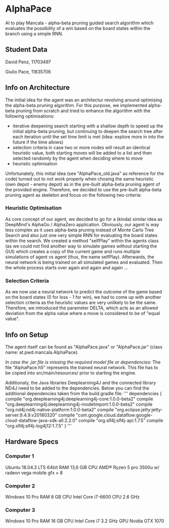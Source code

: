 # AlphaPace
AI to play Mancala - alpha-beta pruning guided search algorithm which evaluates the possibility of a win based on the board states within the branch using a simple RNN.

## Student Data
David Penz, 11703497

Giulio Pace, 11835706

## Info on Architecture
The initial idea for the agent was an architectur revolving around optimising the alpha-beta pruning algorithm. For this purpose, we implemented alpha-beta pruning from scratch and tried to enhance the algorithm with the following optimisations:
- iterative deepening search
starting with a shallow depth to speed up the initial alpha-beta pruning, but continuing to deepen the search tree after each iteration until the set time limit is met (idea: explore more in into the future if the time allows)
- selection criteria
in case two or more nodes will result an identical heuristic value, both starting moves will be added to a list and then selected randomly by the agent when deciding where to move
- heuristic optimisation

Unfortunately, this initial idea (see "AlphaPace_old.java" as reference for the code) turned out to not work properly when chosing the same heuristic (own depot - enemy depot) as in the pre-built alpha-beta pruning agent of the provided engine. Therefore, we decided to use the pre-built alpha-beta pruning agent as skeleton and focus on the following two criteria:

### Heuristic Optimisation
As core concept of our agent, we decided to go for a (kinda) similar idea as DeepMind's AlphaGo / AlphaZero application. Obviously, our agent is way less complex as it uses alpha-beta pruning instead of Monte Carlo Tree Search and also just one very simple RNN for evaluating the board states within the search. We created a method "selfPlay" within the agents class (as we could not find another way to simulate games without starting the GUI) which creates a copy of the current game and runs multiple simulations of agent vs agent (thus, the name selfPlay). Afterwards, the neural network is being trained on all simulated games and evaluated. Then the whole process starts over again and again and again ...

### Selection Criteria
As we now use a neural network to predict the outcome of the game based on the board states (0 for loss - 1 for win), we had to come up with another selection criteria as the heuristic values are very unlikely to be the same. Therefore, we introduced the parameter DELTA, which acts as an allowed deviation from the alpha value where a move is considered to be of "equal value".

## Info on Setup
The agent itself can be found as "AlphaPace.java" or "AlphaPace.jar" (class name: at.pwd.mancala.AlphaPace).

*In case the .jar file is missing the required model file or dependencies:*
The file "AlphaPace.h5" represents the trained neural network. This file has to be copied into src/main/resources/ prior to starting the engine. 

Additionaly, the Java libraries Deeplearning4J and the connected library ND4J need to be added to the dependencies. Below you can find the additional dependencies taken from the build.gradle file:
'''
dependencies {
    compile "org.deeplearning4j:deeplearning4j-core:1.0.0-beta2"
    compile "org.deeplearning4j:deeplearning4j-modelimport:1.0.0-beta2"
    compile "org.nd4j:nd4j-native-platform:1.0.0-beta2"
    compile "org.eclipse.jetty:jetty-server:9.4.9.v20180320"
    compile "com.google.cloud.dataflow:google-cloud-dataflow-java-sdk-all:2.2.0"
    compile "org.slf4j:slf4j-api:1.7.5"
    compile "org.slf4j:slf4j-log4j12:1.7.5"
}
'''

## Hardware Specs
### Computer 1
Ubuntu 18.04.3 LTS 64bit
RAM 13,6 GiB
CPU AMD® Ryzen 5 pro 3500u w/ radeon vega mobile gfx × 8 

### Computer 2
Windows 10 Pro
RAM 8 GB
CPU Intel Core i7-6600 CPU 2.6 GHz

### Computer 3
Windows 10 Pro
RAM 16 GB
CPU Intel Core i7 3.2 GHz
GPU Nvidia GTX 1070
